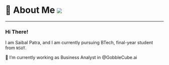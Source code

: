 # 💫 About Me ![](https://komarev.com/ghpvc/?username=SaibalPatraDS&color=green)

----------------------------------------------------------------------

### Hi There!

I am Saibal Patra, and I am currently pursuing BTech, final-year student from `NSUT`.


🔭 I’m currently working as Business Analyst in @GobbleCube.ai
<!--
**SaibalPatraDS/SaibalPatraDS** is a ✨ _special_ ✨ repository because its `README.md` (this file) appears on your GitHub profile.

Here are some ideas to get you started:

🔭 I’m currently working as Business Analyst in @GobbleCube.ai
- 🌱 I’m currently learning ...
- 👯 I’m looking to collaborate on ...
- 🤔 I’m looking for help with ...
- 💬 Ask me about ...
- 📫 How to reach me: ...
- 😄 Pronouns: ...
- ⚡ Fun fact: ...
-->
